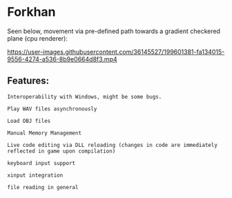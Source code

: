 # Forkhan

Seen below, movement via pre-defined path towards a gradient checkered plane (cpu renderer):

https://user-images.githubusercontent.com/36145527/199601381-fa134015-9556-4274-a536-8b9e0664d8f3.mp4


## Features: 

    Interoperability with Windows, might be some bugs.

    Play WAV files asynchronously

    Load OBJ files

    Manual Memory Management

    Live code editing via DLL reloading (changes in code are immediately reflected in game upon compilation)

    keyboard input support

    xinput integration

    file reading in general

